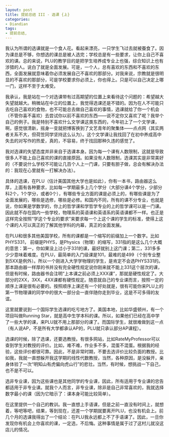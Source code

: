 ```yaml
---
layout: post
title: 提前总结 III - 选课 {上}
categories:
- Diandian
tags:
- 提前总结, 
---
```

<p>我认为所谓的选课就是一个食人花。看起来漂亮，一只学生飞过去就被蚕食了。因为课总是不够，你想选的课总是被人选完；学校总是有一些要求，让你上自己不喜欢的课。总的来说，PLU的教学目的是把学生培养成专业上也强，综合知识上也有涉猎的人。说白了就是全面发展。可是，一个人，总有喜欢的东西和不喜欢的东西，全面发展就意味着你必须发展自己不喜欢的那部分。对我来说，宗教就是很明显的不喜欢的那部分，可是学校要求你必须上，你也得上。只是可以自己决定上哪一门，这样不至于太难受。</p>
<p>我承认，我是站在一个对选课带有过高期望的位置上来看待这个问题的：希望越大失望就越大。稍微站在中立的位置上，我觉得选课还是不错的。因为在人不可能只去吃自己喜欢的食物，也不可能总去做自己喜欢的事情，选课就给了你一个机会（不管你喜不喜欢）去尝试你以前不喜欢的东西——说不定你又喜欢了呢？我举个自己的例子。我是特别不喜欢什么文学课这类东西的，今年初上了一个文学课，啊，感觉很清新，摇身一变就把博客换到了文艺青年的聚集体——点点网（其实两者关系不大，但荷笠同学坚持这么认为）。这个文学课让我找回了在初中养成高中失去的对写作的热爱，真的，不容易，终于找回那种久违的感觉了。</p>
<p>我对选课的失望态度并非来自于选课本身。因为每一个课有人数限制，这就是导致很多人不能上自己喜欢的课的直接原因。如果没有人数限制，选课其实是非常美好的（不要说什么学校不可能让几百个人上一门课，只要有胆子做，总会有解决办法的：我现在心里就有一打解决办法）。</p>
<p>具体的选课，在PLU（估计美国其他大学也是如此），你有一本书，路由器这么厚，上面有各种要求，比如每一学期最多上几个学分（大部分课4个学分，少部分科2个，1个学分，或者0个），有哪些专业方面的课是必须上的，有哪些课是为了全面发展的，哪些是选修，哪些是必修。和国内不同，所有的课不分专业，也就是说，你如果是学数学的，你上的哲学课和学哲学专业的上的哲学课可以是一门课。因此就不存在国内一些学校，物理系的英语课和英语系的英语课都不一样。也正是这样完全按照“学这个专业的要求”来要求每一个上这个课的学生的标准，使得上这个课的人可以真正的了解其他学科的内幕，真正的全面发展。</p>
<p>在PLU和很多其他美国学校，所有的课都是一个缩写的前缀加上一个数字。比如PHYS331， 前缀是PHYS，是Physics（物理）的缩写，331指的是这么几个大概的意思：第一，你如果没上过小于331的课，最好就别上这门课；第二，331多多少少意味着难度。在PLU，最简单的入门级课是101，最难的是499（个别专业整到5XX是例外）。所以一个刚进入大学学物理的学生，是肯定不会选PHYS331的。那本路由器一样厚的书并没有完全硬性规定说你刚来就不能上331这个层次的课，但是有时候，路由器书会注明“上本课之前必须上XXX课”，那就是硬性规定了。大部分的2XX，3XX，4XX课都有硬性规定。随意就自己的专业课而言，按照一定的顺序上课是很有必要的。按照顺序上课还有一个好处就是，很有可能你来PLU上的第一节物理课的同学中的很大一部分会一直伴随你走到毕业，这是不可多得的友谊。</p>
<p>这里就要说到一个国际学生选课的吃亏地方了。美国本地，比如华盛顿州，有一个项目叫做Running Star，就是高中生学本科的课。所以，如果他们已经在高中学了一些大学的课，来PLU就不用上那部分的课了。而国际学生，就很难做到这一点（有人说AP，不是所有大学都承认AP的，PLU就只承认部分AP课程）。</p>
<p>选课的时候，除了选课，还要选教授。有很多网站，比如RateMyProfessor可以查到学生对教授的评价。比如，难不难，作业多不多，混蛋不混蛋。根据我的经验，这些评价都很可靠。因此，不是非常时期，不要去选评价比较负面的教授。比如我，我就一直想躲开我这学期的线性代数教授，当然，各种原因，是没躲开，亲身体验了一次“明知山有虎偏向虎山行”的悲壮。当然，有时候，想挑战一下自己，也不是不可以。</p>
<p>选非专业课，因为这些课也是其他同学的专业课，因此，所有适用于专业课的忠告都适用于非专业课。就我个人而言，非专业课，除非是自己非常喜欢的，我就选择数字最小的课（因为它暗示了：课本身可能比较简单）。</p>
<p>在这里提供一个自己的教训。我一直想上手语课，但是之前一直没有时间上，就想着，等吧等吧，结果，等到现在，还差一个学期就要离开PLU，也没有机会上。前几个月的选课我得出了一个结论：在PLU我永远都上不了手语课了。因此，一旦你发现你有机会上你喜欢的课，一定选，不后悔。这种事情是属于过了这村儿就没这店儿的情况。</p>